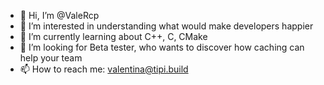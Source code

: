- 👋 Hi, I’m @ValeRcp
- 👀 I’m interested in understanding what would make developers happier
- 🌱 I’m currently learning about C++, C, CMake
- 💞️ I’m looking for Beta tester, who wants to discover how caching can help your team
- 📫 How to reach me: valentina@tipi.build

<!---
ValeRcp/ValeRcp is a ✨ special ✨ repository because its `README.md` (this file) appears on your GitHub profile.
You can click the Preview link to take a look at your changes.
--->
